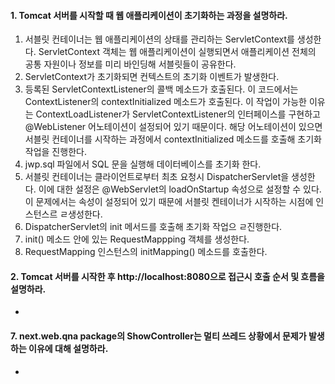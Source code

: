 #### 1. Tomcat 서버를 시작할 때 웹 애플리케이션이 초기화하는 과정을 설명하라.

1. 서블릿 컨테이너는 웹 애플리케이션의 상태를 관리하는 ServletContext를 생성한다.
   ServletContext 객체는 웹 애플리케이션이 실행되면서 애플리케이션 전체의 공통 자원이나 정보를 미리 바인딩해 서블릿들이 공유한다.
2. ServletContext가 초기화되면 컨텍스트의 초기화 이벤트가 발생한다.
3. 등록된 ServletContextListener의 콜백 메소드가 호출된다. 이 코드에서는 ContextListener의 contextInitialized 메소드가 호출된다. 이 작업이 가능한 이유는 ContextLoadListener가 ServletContextListener의 인터페이스를 구현하고 @WebListener 어노테이션이 설정되어 있기 때문이다. 해당 어노테이션이 있으면 서블릿 컨테이너를 시작하는 과정에서 contextInitialized 메소드를 호출해 초기화 작업을 진행한다.
4. jwp.sql 파일에서 SQL 문을 실행해 데이터베이스를 초기화 한다.
5. 서블릿 컨테이너는 클라이언트로부터 최초 요청시 DispatcherServlet을 생성한다. 이에 대한 설정은 @WebServlet의 loadOnStartup 속성으로 설정할 수 있다. 이 문제에서는 속성이 설정되어 있기 때문에 서블릿 켄테이너가 시작하는 시점에 인스턴스르 ㄹ생성한다.
6. DispatcherServlet의 init 메서드를 호출해 초기화 작업으 ㄹ진행한다.
7. init() 메소드 안에 있는 RequestMappping 객체를 생성한다.
8. RequestMapping 인스턴스의 initMapping() 메소드를 호출한다.


#### 2. Tomcat 서버를 시작한 후 http://localhost:8080으로 접근시 호출 순서 및 흐름을 설명하라.
* 

#### 7. next.web.qna package의 ShowController는 멀티 쓰레드 상황에서 문제가 발생하는 이유에 대해 설명하라.
* 
